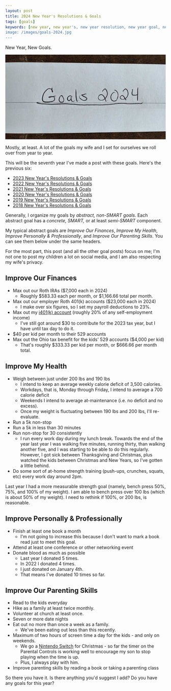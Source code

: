 ```yaml
---
layout: post
title: 2024 New Year's Resolutions & Goals
tags: [goals]
keywords: [new year, new year's, new year resolution, new year goal, new year's resolution, new year's goal, new year resolutions, new year goals, new year's resolutions, new year's goals, resolution, resolutions, goal, goals]
image: /images/goals-2024.jpg
---
```


New Year, New Goals.

![Goals 2024](/images/goals-2024.jpg)

Mostly, at least. A lot of the goals my wife and I set for ourselves we roll over from year to year.

This will be the seventh year I've made a post with these goals. Here's the previous six:

* [2023 New Year's Resolutions & Goals](https://www.joehxblog.com/2023-new-years-resolutions-goals/)
* [2022 New Year's Resolutions & Goals](https://www.joehxblog.com/2022-new-years-resolutions-goals/)
* [2021 New Year's Resolutions & Goals](https://www.joehxblog.com/2021-new-years-resolutions-goals/)
* [2020 New Year's Resolutions & Goals](https://www.joehxblog.com/2020-new-years-resolutions-goals/)
* [2019 New Year's Resolutions & Goals](https://www.joehxblog.com/2019-new-years-resolutions-goals/)
* [2018 New Year's Resolutions & Goals](https://www.joehxblog.com/2018-new-years-resolutions-goals/)

Generally, I organize my goals by *abstract, non-SMART goals*. Each abstract goal has a *concrete, SMART,* or at least *semi-SMART* component.

My typical abstract goals are *Improve Our Finances*, *Improve My Health*, *Improve Personally & Professionally*, and *Improve Our Parenting Skills*. You can see them below under the same headers.

For the most part, this post (and all the other goal posts) focus on me; I'm not one to post my children a lot on social media, and I am also respecting my wife's privacy.

## Improve Our Finances

* Max out our Roth IRAs ($7,000 each in 2024)
  * Roughly $583.33 each per month, or $1,166.66 total per month.
* Max out our employer Roth 401(k) accounts ($23,000 each in 2024)
  * I make over six figures, so I set my payroll deductions to 23%.
* Max out my [i401(k) account](https://www.joehxblog.com/i-opened-a-vanguard-individual-401k/) (roughly 20% of any self-employment income)
  * I've still got around $30 to contribute for the 2023 tax year, but I have until tax day to do it.
* $40 per kid per month to their 529 accounts
* Max out the Ohio tax benefit for the kids' 529 accounts ($4,000 per kid)
  * That's roughly $333.33 per kid per month, or $666.66 per month total.

## Improve My Health

* Weigh between just under 200 lbs and 190 lbs
  * I intend to keep an average weekly calorie deficit of 3,500 calories.
  * Workdays, that is, Monday through Friday, I intend to average a 700 calorie deficit
  * Weekends I intend to average at-maintenance (i.e. no deficit and no excess).
  * Once my weight is fluctuating between 190 lbs and 200 lbs, I'll re-evaluate.
* Run a 5k non-stop
* Run a 5k in less than 30 minutes
* Run non-stop for 30 consistently
  * I run every work day during my lunch break. Towards the end of the year last year I was walking five minutes, running thirty, than walking another five, and I was starting to be able to do this regularly. However, I got sick between Thanksgiving and Christmas, plus watched the kids between Christmas and New Years, so I've gotten a little behind.
* Do some sort of at-home strength training (push-ups, crunches, squats, etc) every work day around 2pm.

Last year I had a more measurable strength goal (namely, bench press 50%, 75%, and 100% of my weight). I am able to bench press over 100 lbs (which is about 50% of my weight). I need to rethink if 100%, or 200 lbs, is reasonable.

## Improve Personally & Professionally

* Finish at least one book a month
  * I'm not going to increase this because I don't want to mark a book read just to meet this goal.
* Attend at least one conference or other networking event
* Donate blood as much as possible
  * Last year I donated 5 times.
  * In 2022 I donated 4 times.
  * I just donated on January 4th.
  * That means I've donated 10 times so far.

## Improve Our Parenting Skills

* Read to the kids everyday
* Hike as a family at least twice monthly.
* Volunteer at church at least once.
* Seven or more date nights
* Eat out no more than once a week as a family.
  * We've been eating out less than this recently.
* Maximum of two hours of screen time a day for the kids - and only on weekends.
  * We go a [Nintendo Switch](https://www.amazon.com/dp/B0CHBN8QD9?tag=hendrixjoseph-20) for Christmas - so far the timer on the Parental Controls is working well to encourage my son to stop playing when the time is up.
  * Plus, I always play with him.
* Improve parenting skills by reading a book or taking a parenting class

So there you have it. Is there anything you'd suggest I add? Do you have any goals for this year?
